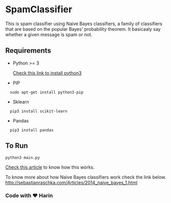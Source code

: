 # SpamClassifier
This is spam classifier using Naive Bayes classifiers, a family of classifiers that are based on the popular Bayes’
probability theorem. It basicaaly say whether a given message is spam or not. 

## Requirements

* Python >= 3

  [Check this link to install python3](https://www.python.org/downloads/)
  
* PIP
```
  sudo apt-get install python3-pip 
```
* Sklearn
```
  pip3 install scikit-learn 
```

* Pandas

```
  pip3 install pandas 
```


## To Run
```
python3 main.py
```

<a href="https://medium.com/@iamHarin/spam-classifier-in-12-lines-38744dcdcda8"> Check this article</a> to know how this works.

To know more about how Naive Bayes classifiers work check the link below.
http://sebastianraschka.com/Articles/2014_naive_bayes_1.html


### Code with :heart: Harin
